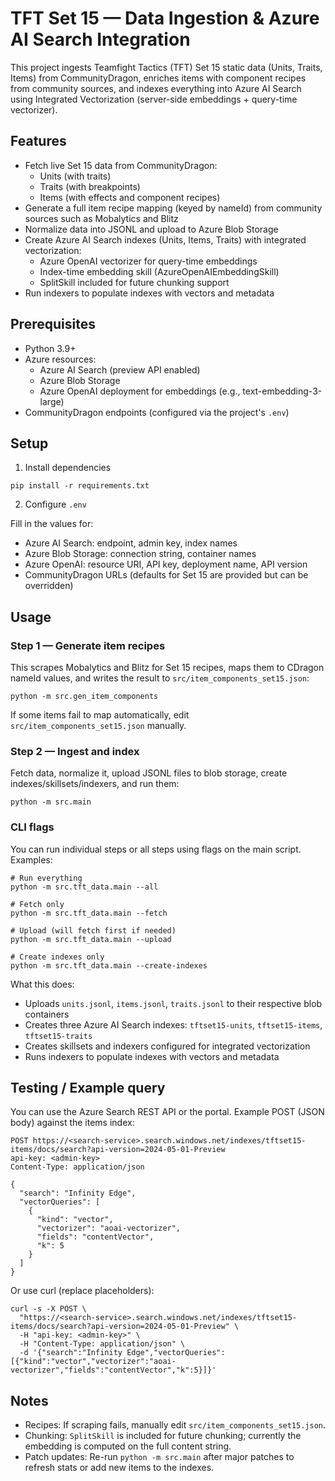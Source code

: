 # TFT Set 15 — Data Ingestion & Azure AI Search Integration

This project ingests Teamfight Tactics (TFT) Set 15 static data (Units, Traits, Items) from CommunityDragon, enriches items with component recipes from community sources, and indexes everything into Azure AI Search using Integrated Vectorization (server-side embeddings + query-time vectorizer).

## Features

- Fetch live Set 15 data from CommunityDragon:
  - Units (with traits)
  - Traits (with breakpoints)
  - Items (with effects and component recipes)
- Generate a full item recipe mapping (keyed by nameId) from community sources such as Mobalytics and Blitz
- Normalize data into JSONL and upload to Azure Blob Storage
- Create Azure AI Search indexes (Units, Items, Traits) with integrated vectorization:
  - Azure OpenAI vectorizer for query-time embeddings
  - Index-time embedding skill (AzureOpenAIEmbeddingSkill)
  - SplitSkill included for future chunking support
- Run indexers to populate indexes with vectors and metadata

## Prerequisites

- Python 3.9+
- Azure resources:
  - Azure AI Search (preview API enabled)
  - Azure Blob Storage
  - Azure OpenAI deployment for embeddings (e.g., text-embedding-3-large)
- CommunityDragon endpoints (configured via the project's `.env`)

## Setup

1. Install dependencies

```
pip install -r requirements.txt
```

2. Configure `.env`

Fill in the values for:

- Azure AI Search: endpoint, admin key, index names
- Azure Blob Storage: connection string, container names
- Azure OpenAI: resource URI, API key, deployment name, API version
- CommunityDragon URLs (defaults for Set 15 are provided but can be overridden)

## Usage

### Step 1 — Generate item recipes

This scrapes Mobalytics and Blitz for Set 15 recipes, maps them to CDragon nameId values, and writes the result to `src/item_components_set15.json`:

```
python -m src.gen_item_components
```

If some items fail to map automatically, edit `src/item_components_set15.json` manually.

### Step 2 — Ingest and index

Fetch data, normalize it, upload JSONL files to blob storage, create indexes/skillsets/indexers, and run them:

```
python -m src.main
```

### CLI flags

You can run individual steps or all steps using flags on the main script. Examples:

```
# Run everything
python -m src.tft_data.main --all

# Fetch only
python -m src.tft_data.main --fetch

# Upload (will fetch first if needed)
python -m src.tft_data.main --upload

# Create indexes only
python -m src.tft_data.main --create-indexes
```

What this does:

- Uploads `units.jsonl`, `items.jsonl`, `traits.jsonl` to their respective blob containers
- Creates three Azure AI Search indexes: `tftset15-units`, `tftset15-items`, `tftset15-traits`
- Creates skillsets and indexers configured for integrated vectorization
- Runs indexers to populate indexes with vectors and metadata

## Testing / Example query

You can use the Azure Search REST API or the portal. Example POST (JSON body) against the items index:

```
POST https://<search-service>.search.windows.net/indexes/tftset15-items/docs/search?api-version=2024-05-01-Preview
api-key: <admin-key>
Content-Type: application/json

{
  "search": "Infinity Edge",
  "vectorQueries": [
    {
      "kind": "vector",
      "vectorizer": "aoai-vectorizer",
      "fields": "contentVector",
      "k": 5
    }
  ]
}
```

Or use curl (replace placeholders):

```
curl -s -X POST \
  "https://<search-service>.search.windows.net/indexes/tftset15-items/docs/search?api-version=2024-05-01-Preview" \
  -H "api-key: <admin-key>" \
  -H "Content-Type: application/json" \
  -d '{"search":"Infinity Edge","vectorQueries":[{"kind":"vector","vectorizer":"aoai-vectorizer","fields":"contentVector","k":5}]}'
```

## Notes

- Recipes: If scraping fails, manually edit `src/item_components_set15.json`.
- Chunking: `SplitSkill` is included for future chunking; currently the embedding is computed on the full content string.
- Patch updates: Re-run `python -m src.main` after major patches to refresh stats or add new items to the indexes.
